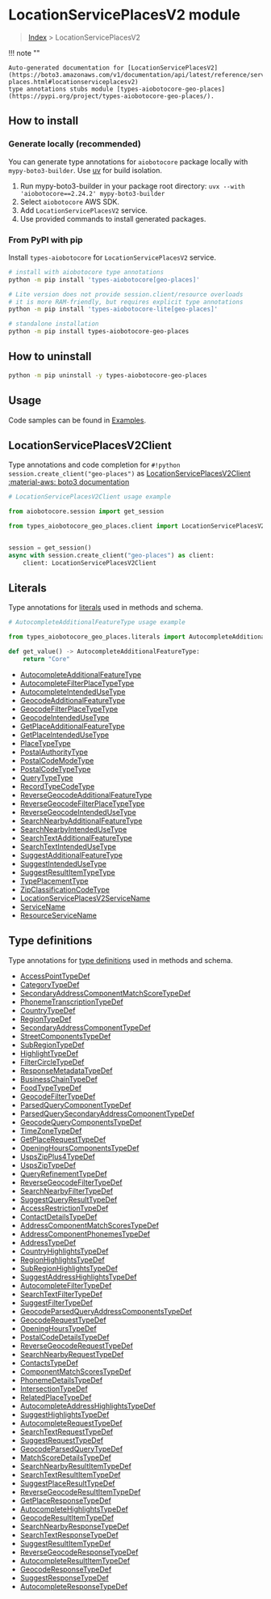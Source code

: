 # LocationServicePlacesV2 module

> [Index](../README.md) > LocationServicePlacesV2


!!! note ""

    Auto-generated documentation for [LocationServicePlacesV2](https://boto3.amazonaws.com/v1/documentation/api/latest/reference/services/geo-places.html#locationserviceplacesv2)
    type annotations stubs module [types-aiobotocore-geo-places](https://pypi.org/project/types-aiobotocore-geo-places/).

## How to install

### Generate locally (recommended)

You can generate type annotations for `aiobotocore` package locally with `mypy-boto3-builder`.
Use [uv](https://docs.astral.sh/uv/getting-started/installation/) for build isolation.

1. Run mypy-boto3-builder in your package root directory: `uvx --with 'aiobotocore==2.24.2' mypy-boto3-builder`
1. Select `aiobotocore` AWS SDK.
1. Add `LocationServicePlacesV2` service.
1. Use provided commands to install generated packages.



### From PyPI with pip

Install `types-aiobotocore` for `LocationServicePlacesV2` service.

```bash
# install with aiobotocore type annotations
python -m pip install 'types-aiobotocore[geo-places]'

# Lite version does not provide session.client/resource overloads
# it is more RAM-friendly, but requires explicit type annotations
python -m pip install 'types-aiobotocore-lite[geo-places]'

# standalone installation
python -m pip install types-aiobotocore-geo-places
```



## How to uninstall

```bash
python -m pip uninstall -y types-aiobotocore-geo-places
```

## Usage

Code samples can be found in [Examples](./usage.md).

## LocationServicePlacesV2Client

Type annotations and code completion for  `#!python session.create_client("geo-places")` as [LocationServicePlacesV2Client](./client.md)
[:material-aws: boto3 documentation](https://boto3.amazonaws.com/v1/documentation/api/latest/reference/services/geo-places.html#LocationServicePlacesV2.Client)

```python
# LocationServicePlacesV2Client usage example

from aiobotocore.session import get_session

from types_aiobotocore_geo_places.client import LocationServicePlacesV2Client


session = get_session()
async with session.create_client("geo-places") as client:
    client: LocationServicePlacesV2Client
```








## Literals

Type annotations for [literals](./literals.md) used in methods and schema.

```python
# AutocompleteAdditionalFeatureType usage example

from types_aiobotocore_geo_places.literals import AutocompleteAdditionalFeatureType

def get_value() -> AutocompleteAdditionalFeatureType:
    return "Core"
```

- [AutocompleteAdditionalFeatureType](./literals.md#autocompleteadditionalfeaturetype)
- [AutocompleteFilterPlaceTypeType](./literals.md#autocompletefilterplacetypetype)
- [AutocompleteIntendedUseType](./literals.md#autocompleteintendedusetype)
- [GeocodeAdditionalFeatureType](./literals.md#geocodeadditionalfeaturetype)
- [GeocodeFilterPlaceTypeType](./literals.md#geocodefilterplacetypetype)
- [GeocodeIntendedUseType](./literals.md#geocodeintendedusetype)
- [GetPlaceAdditionalFeatureType](./literals.md#getplaceadditionalfeaturetype)
- [GetPlaceIntendedUseType](./literals.md#getplaceintendedusetype)
- [PlaceTypeType](./literals.md#placetypetype)
- [PostalAuthorityType](./literals.md#postalauthoritytype)
- [PostalCodeModeType](./literals.md#postalcodemodetype)
- [PostalCodeTypeType](./literals.md#postalcodetypetype)
- [QueryTypeType](./literals.md#querytypetype)
- [RecordTypeCodeType](./literals.md#recordtypecodetype)
- [ReverseGeocodeAdditionalFeatureType](./literals.md#reversegeocodeadditionalfeaturetype)
- [ReverseGeocodeFilterPlaceTypeType](./literals.md#reversegeocodefilterplacetypetype)
- [ReverseGeocodeIntendedUseType](./literals.md#reversegeocodeintendedusetype)
- [SearchNearbyAdditionalFeatureType](./literals.md#searchnearbyadditionalfeaturetype)
- [SearchNearbyIntendedUseType](./literals.md#searchnearbyintendedusetype)
- [SearchTextAdditionalFeatureType](./literals.md#searchtextadditionalfeaturetype)
- [SearchTextIntendedUseType](./literals.md#searchtextintendedusetype)
- [SuggestAdditionalFeatureType](./literals.md#suggestadditionalfeaturetype)
- [SuggestIntendedUseType](./literals.md#suggestintendedusetype)
- [SuggestResultItemTypeType](./literals.md#suggestresultitemtypetype)
- [TypePlacementType](./literals.md#typeplacementtype)
- [ZipClassificationCodeType](./literals.md#zipclassificationcodetype)
- [LocationServicePlacesV2ServiceName](./literals.md#locationserviceplacesv2servicename)
- [ServiceName](./literals.md#servicename)
- [ResourceServiceName](./literals.md#resourceservicename)




## Type definitions

Type annotations for [type definitions](./type_defs.md) used in methods and schema.

- [AccessPointTypeDef](./type_defs.md#accesspointtypedef)
- [CategoryTypeDef](./type_defs.md#categorytypedef)
- [SecondaryAddressComponentMatchScoreTypeDef](./type_defs.md#secondaryaddresscomponentmatchscoretypedef)
- [PhonemeTranscriptionTypeDef](./type_defs.md#phonemetranscriptiontypedef)
- [CountryTypeDef](./type_defs.md#countrytypedef)
- [RegionTypeDef](./type_defs.md#regiontypedef)
- [SecondaryAddressComponentTypeDef](./type_defs.md#secondaryaddresscomponenttypedef)
- [StreetComponentsTypeDef](./type_defs.md#streetcomponentstypedef)
- [SubRegionTypeDef](./type_defs.md#subregiontypedef)
- [HighlightTypeDef](./type_defs.md#highlighttypedef)
- [FilterCircleTypeDef](./type_defs.md#filtercircletypedef)
- [ResponseMetadataTypeDef](./type_defs.md#responsemetadatatypedef)
- [BusinessChainTypeDef](./type_defs.md#businesschaintypedef)
- [FoodTypeTypeDef](./type_defs.md#foodtypetypedef)
- [GeocodeFilterTypeDef](./type_defs.md#geocodefiltertypedef)
- [ParsedQueryComponentTypeDef](./type_defs.md#parsedquerycomponenttypedef)
- [ParsedQuerySecondaryAddressComponentTypeDef](./type_defs.md#parsedquerysecondaryaddresscomponenttypedef)
- [GeocodeQueryComponentsTypeDef](./type_defs.md#geocodequerycomponentstypedef)
- [TimeZoneTypeDef](./type_defs.md#timezonetypedef)
- [GetPlaceRequestTypeDef](./type_defs.md#getplacerequesttypedef)
- [OpeningHoursComponentsTypeDef](./type_defs.md#openinghourscomponentstypedef)
- [UspsZipPlus4TypeDef](./type_defs.md#uspszipplus4typedef)
- [UspsZipTypeDef](./type_defs.md#uspsziptypedef)
- [QueryRefinementTypeDef](./type_defs.md#queryrefinementtypedef)
- [ReverseGeocodeFilterTypeDef](./type_defs.md#reversegeocodefiltertypedef)
- [SearchNearbyFilterTypeDef](./type_defs.md#searchnearbyfiltertypedef)
- [SuggestQueryResultTypeDef](./type_defs.md#suggestqueryresulttypedef)
- [AccessRestrictionTypeDef](./type_defs.md#accessrestrictiontypedef)
- [ContactDetailsTypeDef](./type_defs.md#contactdetailstypedef)
- [AddressComponentMatchScoresTypeDef](./type_defs.md#addresscomponentmatchscorestypedef)
- [AddressComponentPhonemesTypeDef](./type_defs.md#addresscomponentphonemestypedef)
- [AddressTypeDef](./type_defs.md#addresstypedef)
- [CountryHighlightsTypeDef](./type_defs.md#countryhighlightstypedef)
- [RegionHighlightsTypeDef](./type_defs.md#regionhighlightstypedef)
- [SubRegionHighlightsTypeDef](./type_defs.md#subregionhighlightstypedef)
- [SuggestAddressHighlightsTypeDef](./type_defs.md#suggestaddresshighlightstypedef)
- [AutocompleteFilterTypeDef](./type_defs.md#autocompletefiltertypedef)
- [SearchTextFilterTypeDef](./type_defs.md#searchtextfiltertypedef)
- [SuggestFilterTypeDef](./type_defs.md#suggestfiltertypedef)
- [GeocodeParsedQueryAddressComponentsTypeDef](./type_defs.md#geocodeparsedqueryaddresscomponentstypedef)
- [GeocodeRequestTypeDef](./type_defs.md#geocoderequesttypedef)
- [OpeningHoursTypeDef](./type_defs.md#openinghourstypedef)
- [PostalCodeDetailsTypeDef](./type_defs.md#postalcodedetailstypedef)
- [ReverseGeocodeRequestTypeDef](./type_defs.md#reversegeocoderequesttypedef)
- [SearchNearbyRequestTypeDef](./type_defs.md#searchnearbyrequesttypedef)
- [ContactsTypeDef](./type_defs.md#contactstypedef)
- [ComponentMatchScoresTypeDef](./type_defs.md#componentmatchscorestypedef)
- [PhonemeDetailsTypeDef](./type_defs.md#phonemedetailstypedef)
- [IntersectionTypeDef](./type_defs.md#intersectiontypedef)
- [RelatedPlaceTypeDef](./type_defs.md#relatedplacetypedef)
- [AutocompleteAddressHighlightsTypeDef](./type_defs.md#autocompleteaddresshighlightstypedef)
- [SuggestHighlightsTypeDef](./type_defs.md#suggesthighlightstypedef)
- [AutocompleteRequestTypeDef](./type_defs.md#autocompleterequesttypedef)
- [SearchTextRequestTypeDef](./type_defs.md#searchtextrequesttypedef)
- [SuggestRequestTypeDef](./type_defs.md#suggestrequesttypedef)
- [GeocodeParsedQueryTypeDef](./type_defs.md#geocodeparsedquerytypedef)
- [MatchScoreDetailsTypeDef](./type_defs.md#matchscoredetailstypedef)
- [SearchNearbyResultItemTypeDef](./type_defs.md#searchnearbyresultitemtypedef)
- [SearchTextResultItemTypeDef](./type_defs.md#searchtextresultitemtypedef)
- [SuggestPlaceResultTypeDef](./type_defs.md#suggestplaceresulttypedef)
- [ReverseGeocodeResultItemTypeDef](./type_defs.md#reversegeocoderesultitemtypedef)
- [GetPlaceResponseTypeDef](./type_defs.md#getplaceresponsetypedef)
- [AutocompleteHighlightsTypeDef](./type_defs.md#autocompletehighlightstypedef)
- [GeocodeResultItemTypeDef](./type_defs.md#geocoderesultitemtypedef)
- [SearchNearbyResponseTypeDef](./type_defs.md#searchnearbyresponsetypedef)
- [SearchTextResponseTypeDef](./type_defs.md#searchtextresponsetypedef)
- [SuggestResultItemTypeDef](./type_defs.md#suggestresultitemtypedef)
- [ReverseGeocodeResponseTypeDef](./type_defs.md#reversegeocoderesponsetypedef)
- [AutocompleteResultItemTypeDef](./type_defs.md#autocompleteresultitemtypedef)
- [GeocodeResponseTypeDef](./type_defs.md#geocoderesponsetypedef)
- [SuggestResponseTypeDef](./type_defs.md#suggestresponsetypedef)
- [AutocompleteResponseTypeDef](./type_defs.md#autocompleteresponsetypedef)

